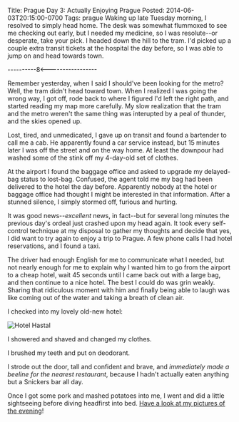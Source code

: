 Title: Prague Day 3: Actually Enjoying Prague
Posted: 2014-06-03T20:15:00-0700
Tags:
    prague
Waking up late Tuesday morning, I resolved to simply head home. The desk was somewhat flummoxed to see me checking out early, but I needed my medicine, so I was resolute--or desperate, take your pick. I headed down the hill to the tram. I'd picked up a couple extra transit tickets at the hospital the day before, so I was able to jump on and head towards town.

----------8<-----------------

Remember yesterday, when I said I should've been looking for the metro? Well, the tram didn't head toward town. When I realized I was going the wrong way, I got off, rode back to where I figured I'd left the right path, and started reading my map more carefully. My slow realization that the tram and the metro weren't the same thing was interupted by a peal of thunder, and the skies opened up.

Lost, tired, and unmedicated, I gave up on transit and found a bartender to call me a cab. He apparently found a car service instead, but 15 minutes later I was off the street and on the way home. At least the downpour had washed some of the stink off my 4-day-old set of clothes.

At the airport I found the baggage office and asked to upgrade my delayed-bag status to lost-bag. Confused, the agent told me my bag had been delivered to the hotel the day before. Apparently nobody at the hotel or baggage office had thought I might be interested in that information. After a stunned silence, I simply stormed off, furious and hurting.

It was good news--_excellent_ news, in fact--but for several long minutes the previous day's ordeal just crashed upon my head again. It took every self-control technique at my disposal to gather my thoughts and decide that yes, I did want to try again to enjoy a trip to Prague. A few phone calls I had hotel reservations, and I found a taxi.

The driver had enough English for me to communicate what I needed, but not nearly enough for me to explain why I wanted him to go from the airport to a cheap hotel, wait 45 seconds until I came back out with a large bag, and then continue to a nice hotel. The best I could do was grin weakly. Sharing that ridiculous moment with him and finally being able to laugh was like coming out of the water and taking a breath of clean air.

I checked into my lovely old-new hotel:

![Hotel Hastal](https://cdn.andrewlorente.com/dfa7d5fdcd01f04d903e261bbfe7a640b7009343_small)

I showered and shaved and changed my clothes.

I brushed my teeth and put on deodorant.

I strode out the door, tall and confident and brave, and _immediately made a beeline for the nearest restaurant_, because I hadn't actually eaten anything but a Snickers bar all day.

Once I got some pork and mashed potatoes into me, I went and did a little sightseeing before diving headfirst into bed. [Have a look at my pictures of the evening](https://catsnap.andrewlorente.com/image/1935)!
